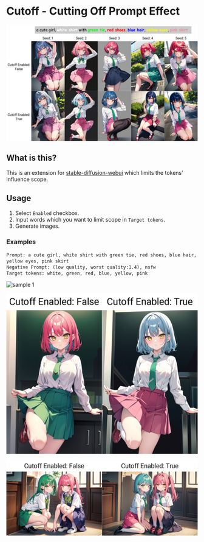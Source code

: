 # Cutoff - Cutting Off Prompt Effect

![cover](./images/cover.jpg)

## What is this?

This is an extension for [stable-diffusion-webui](https://github.com/AUTOMATIC1111/stable-diffusion-webui) which limits the tokens' influence scope.

## Usage

1. Select `Enabled` checkbox.
2. Input words which you want to limit scope in `Target tokens`.
3. Generate images.

### Examples

```
Prompt: a cute girl, white shirt with green tie, red shoes, blue hair, yellow eyes, pink skirt
Negative Prompt: (low quality, worst quality:1.4), nsfw
Target tokens: white, green, red, blue, yellow, pink
```

![sample 1](./images/sample-1.png)

![sample 2](./images/sample-2.png)

![sample 3](./images/sample-3.png)
